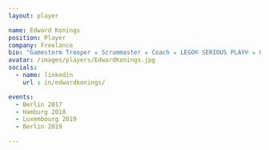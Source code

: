 ```yaml
---
layout: player

name: Edward Konings
position: Player
company: Freelance
bio: "Gamestorm Trooper ✯ Scrummaster ✯ Coach ✯ LEGO® SERIOUS PLAY® ✯ Gamification"
avatar: /images/players/EdwardKonings.jpg
socials:
  - name: linkedin
    url : in/edwardkonings/

events:
  - Berlin 2017
  - Hamburg 2018
  - Luxembourg 2019
  - Berlin 2019

---
```

